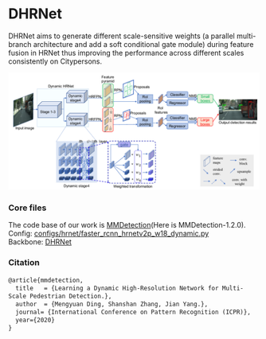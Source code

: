 # DHRNet
DHRNet aims to generate different scale-sensitive weights (a parallel multi-branch architecture and add a soft conditional gate module) during feature fusion in HRNet thus improving the performance across different scales consistently on Citypersons.

![pipeline.png](https://github.com/dmy1997/DHRNet/blob/master/imgs/pipeline.PNG)


### Core files
The code base of our work is [MMDetection](https://github.com/open-mmlab/mmdetection)(Here is MMDetection-1.2.0).   
Config: [configs/hrnet/faster_rcnn_hrnetv2p_w18_dynamic.py](https://github.com/dmy1997/DHRNet/blob/master/configs/hrnet/faster_rcnn_hrnetv2p_w18_dynamic.py)  
Backbone: [DHRNet](https://github.com/dmy1997/DHRNet/blob/master/mmdet/models/backbones/dynamic_hrnet.py)


### Citation

```
@article{mmdetection,
  title   = {Learning a Dynamic High-Resolution Network for Multi-Scale Pedestrian Detection.},
  author  = {Mengyuan Ding, Shanshan Zhang, Jian Yang.},
  journal= {International Conference on Pattern Recognition (ICPR)},
  year={2020}
}
```

